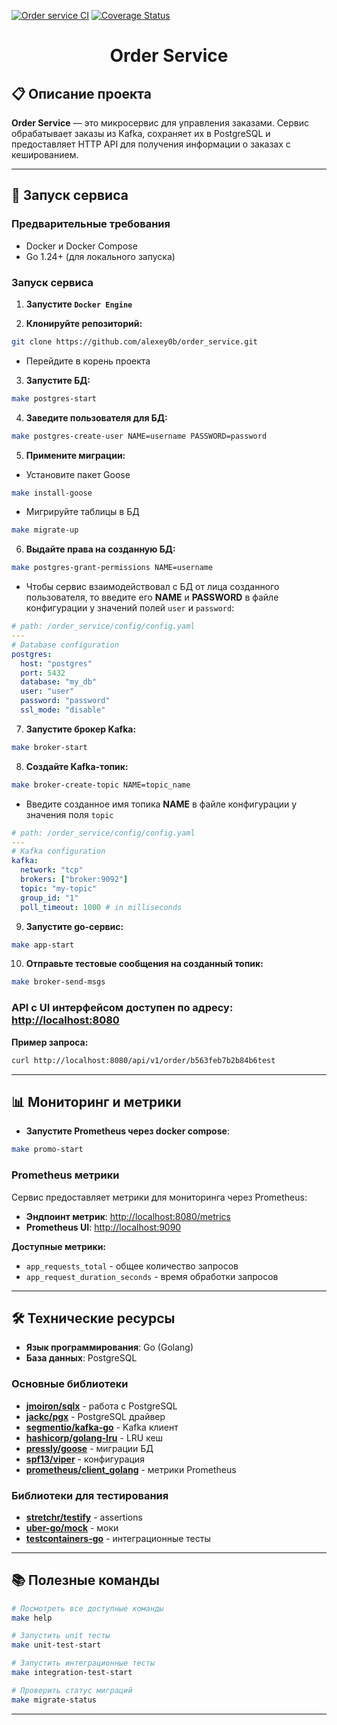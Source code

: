 [![Order service CI](https://github.com/alexey0b/order_service/actions/workflows/ci.yaml/badge.svg)](https://github.com/alexey0b/order_service/actions/workflows/ci.yaml)
[![Coverage Status](https://coveralls.io/repos/github/alexey0b/order_service/badge.svg?branch=main)](https://coveralls.io/github/alexey0b/order_service?branch=main)

<h1 align="center">Order Service</h1>

## 📋 Описание проекта

**Order Service** — это микросервис для управления заказами. Сервис обрабатывает заказы из Kafka, сохраняет их в PostgreSQL и предоставляет HTTP API для получения информации о заказах с кешированием.

---

## 🚀 Запуск сервиса 

### Предварительные требования

- Docker и Docker Compose
- Go 1.24+ (для локального запуска)

### Запуск сервиса

1. **Запустите `Docker Engine`**

2. **Клонируйте репозиторий:**

```bash
git clone https://github.com/alexey0b/order_service.git
```
-  Перейдите в корень проекта

3. **Запустите БД:**

```bash
make postgres-start
```

4. **Заведите пользователя для БД:**

```bash
make postgres-create-user NAME=username PASSWORD=password
```

5. **Примените миграции:**

- Установите пакет Goose

```bash
make install-goose
```

- Мигрируйте таблицы в БД

```bash
make migrate-up
```

6. **Выдайте права на созданную БД:**

```bash
make postgres-grant-permissions NAME=username
```

- Чтобы сервис взаимодействовал с БД от лица созданного пользователя, то введите его **NAME** и **PASSWORD** в файле конфигурации у значений полей `user` и `password`:

```yaml
# path: /order_service/config/config.yaml
---
# Database configuration
postgres:
  host: "postgres"
  port: 5432
  database: "my_db"
  user: "user"
  password: "password"
  ssl_mode: "disable"
```

7. **Запустите брокер Kafka:**

```bash
make broker-start
```

8. **Создайте Kafka-топик:**

```bash
make broker-create-topic NAME=topic_name
```

- Введите созданное имя топика **NAME** в файле конфигурации у значения поля `topic`

```yaml
# path: /order_service/config/config.yaml
---
# Kafka configuration
kafka:
  network: "tcp"
  brokers: ["broker:9092"]
  topic: "my-topic"
  group_id: "1"
  poll_timeout: 1000 # in milliseconds
```

9. **Запустите go-сервис:**

```bash
make app-start
```

10. **Отправьте тестовые сообщения на созданный топик:**

```bash
make broker-send-msgs
```

### API c UI интерфейсом доступен по адресу: [http://localhost:8080](http://localhost:8080)

**Пример запроса:**

```bash
curl http://localhost:8080/api/v1/order/b563feb7b2b84b6test
```

---

## 📊 Мониторинг и метрики

- **Запустите Prometheus через docker compose**:

```bash
make promo-start
```

### Prometheus метрики

Сервис предоставляет метрики для мониторинга через Prometheus:

- **Эндпоинт метрик**: [http://localhost:8080/metrics](http://localhost:8080/metrics)
- **Prometheus UI**: [http://localhost:9090](http://localhost:9090)

**Доступные метрики:**
- `app_requests_total` - общее количество запросов
- `app_request_duration_seconds` - время обработки запросов

---

## 🛠️ Технические ресурсы

- **Язык программирования**: Go (Golang)
- **База данных**: PostgreSQL 

### Основные библиотеки 
- **[jmoiron/sqlx](https://github.com/jmoiron/sqlx)** - работа с PostgreSQL
- **[jackc/pgx](https://github.com/jackc/pgx)** - PostgreSQL драйвер
- **[segmentio/kafka-go](https://github.com/segmentio/kafka-go)** - Kafka клиент
- **[hashicorp/golang-lru](https://github.com/hashicorp/golang-lru)** - LRU кеш
- **[pressly/goose](https://github.com/pressly/goose)** - миграции БД
- **[spf13/viper](https://github.com/spf13/viper)** - конфигурация
- **[prometheus/client_golang](https://github.com/prometheus/client_golang)** - метрики Prometheus

### Библиотеки для тестирования

- **[stretchr/testify](https://github.com/stretchr/testify)** - assertions
- **[uber-go/mock](https://github.com/uber-go/mock)** - моки
- **[testcontainers-go](https://github.com/testcontainers/testcontainers-go)** - интеграционные тесты

---

## 📚 Полезные команды

```bash
# Посмотреть все доступные команды
make help

# Запустить unit тесты
make unit-test-start

# Запустить интеграционные тесты
make integration-test-start

# Проверить статус миграций
make migrate-status

```

---

